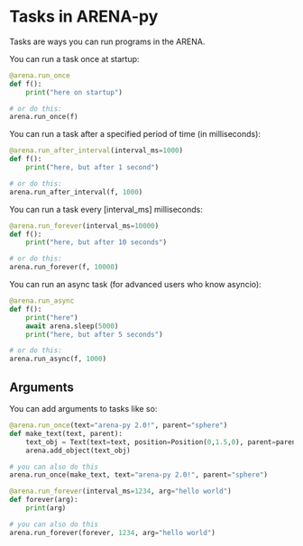 # Tasks in ARENA-py

Tasks are ways you can run programs in the ARENA.

You can run a task once at startup:
```python
@arena.run_once
def f():
    print("here on startup")

# or do this:
arena.run_once(f)
```

You can run a task after a specified period of time (in milliseconds):
```python
@arena.run_after_interval(interval_ms=1000)
def f():
    print("here, but after 1 second")

# or do this:
arena.run_after_interval(f, 1000)
```

You can run a task every [interval_ms] milliseconds:
```python
@arena.run_forever(interval_ms=10000)
def f():
    print("here, but after 10 seconds")

# or do this:
arena.run_forever(f, 10000)
```

You can run an async task (for advanced users who know asyncio):
```python
@arena.run_async
def f():
    print("here")
    await arena.sleep(5000)
    print("here, but after 5 seconds")

# or do this:
arena.run_async(f, 1000)
```

## Arguments
You can add arguments to tasks like so:
```python
@arena.run_once(text="arena-py 2.0!", parent="sphere")
def make_text(text, parent):
    text_obj = Text(text=text, position=Position(0,1.5,0), parent=parent)
    arena.add_object(text_obj)

# you can also do this
arena.run_once(make_text, text="arena-py 2.0!", parent="sphere")
```

```python
@arena.run_forever(interval_ms=1234, arg="hello world")
def forever(arg):
    print(arg)

# you can also do this
arena.run_forever(forever, 1234, arg="hello world")
```
